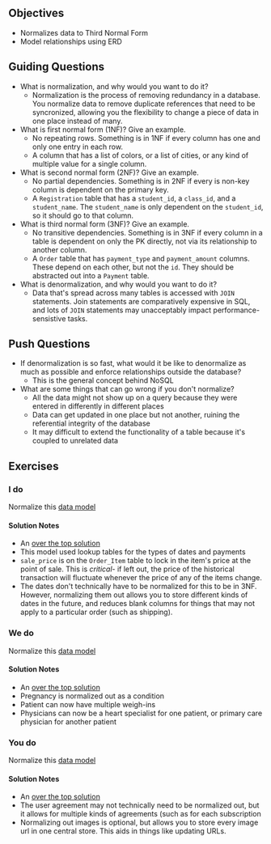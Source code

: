 ## Objectives

* Normalizes data to Third Normal Form
* Model relationships using ERD

## Guiding Questions

* What is normalization, and why would you want to do it?
    * Normalization is the process of removing redundancy in a database. You normalize data to remove duplicate references that need to be syncronized, allowing you the flexibility to change a piece of data in one place instead of many.
* What is first normal form (1NF)? Give an example.
    * No repeating rows. Something is in 1NF if every column has one and only one entry in each row.
    * A column that has a list of colors, or a list of cities, or any kind of multiple value for a single column.
* What is second normal form (2NF)? Give an example.
    * No partial dependencies. Something is in 2NF if every is non-key column is dependent on the primary key.
    * A `Registration` table that has a `student_id`, a `class_id`, and a `student_name`. The `student_name` is only dependent on the `student_id`, so it should go to that column.
* What is third normal form (3NF)? Give an example.
    * No transitive dependencies. Something is in 3NF if every column in a table is dependent on only the PK directly, not via its relationship to another column.
    * A `Order` table that has `payment_type` and `payment_amount` columns. These depend on each other, but not the `id`. They should be abstracted out into a `Payment` table.
* What is denormalization, and why would you want to do it?
    * Data that's spread across many tables is accessed with `JOIN` statements. Join statements are comparatively expensive in SQL, and lots of `JOIN` statements may unacceptably impact performance-sensistive tasks.

## Push Questions

* If denormalization is so fast, what would it be like to denormalize as much as possible and enforce relationships outside the database?
    * This is the general concept behind NoSQL
* What are some things that can go wrong if you don't normalize?
    * All the data might not show up on a query because they were entered in differently in different places
    * Data can get updated in one place but not another, ruining the referential integrity of the database
    * It may difficult to extend the functionality of a table because it's coupled to unrelated data

## Exercises

### I do

Normalize this [data model](https://s3-us-west-2.amazonaws.com/lesson-plan-images/normalization_images/Normalization+Exercises+-+Denormalized.jpeg)

#### Solution Notes

* An [over the top solution](https://s3-us-west-2.amazonaws.com/lesson-plan-images/normalization_images/Normalization+Exercises+-+Normalized.jpeg)
* This model used lookup tables for the types of dates and payments
* `sale_price` is on the `Order_Item` table to lock in the item's price at the point of sale. This is _critical_- if left out, the price of the historical transaction will fluctuate whenever the price of any of the items change.
* The dates don't technically have to be normalized for this to be in 3NF. However, normalizing them out allows you to store different kinds of dates in the future, and reduces blank columns for things that may not apply to a particular order (such as shipping).

### We do

Normalize this [data model](https://s3-us-west-2.amazonaws.com/lesson-plan-images/normalization_images/Normalization+Exercises+-+Denormalized+2+(1).jpeg)

#### Solution Notes

* An [over the top solution](https://s3-us-west-2.amazonaws.com/lesson-plan-images/normalization_images/Normalization+Exercises+-+Normalized+2.jpeg)
* Pregnancy is normalized out as a condition
* Patient can now have multiple weigh-ins
* Physicians can now be a heart specialist for one patient, or primary care physician for another patient

### You do

Normalize this [data model](https://s3-us-west-2.amazonaws.com/lesson-plan-images/normalization_images/Normalization+Exercises+-+Denormalized+3.jpeg)

#### Solution Notes

* An [over the top solution](https://s3-us-west-2.amazonaws.com/lesson-plan-images/normalization_images/Normalization+Exercises+-+Normalized+3.jpeg)
* The user agreement may not technically need to be normalized out, but it allows for multiple kinds of agreements (such as for each subscription
* Normalizing out images is optional, but allows you to store every image url in one central store. This aids in things like updating URLs.